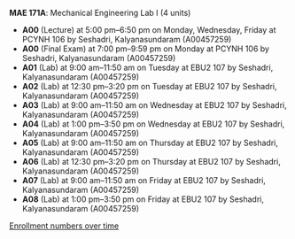**MAE 171A**: Mechanical Engineering Lab I (4 units)

- **A00** (Lecture) at 5:00 pm–6:50 pm on Monday, Wednesday, Friday at PCYNH 106 by Seshadri, Kalyanasundaram (A00457259)
- **A00** (Final Exam) at 7:00 pm–9:59 pm on Monday at PCYNH 106 by Seshadri, Kalyanasundaram (A00457259)
- **A01** (Lab) at 9:00 am–11:50 am on Tuesday at EBU2 107 by Seshadri, Kalyanasundaram (A00457259)
- **A02** (Lab) at 12:30 pm–3:20 pm on Tuesday at EBU2 107 by Seshadri, Kalyanasundaram (A00457259)
- **A03** (Lab) at 9:00 am–11:50 am on Wednesday at EBU2 107 by Seshadri, Kalyanasundaram (A00457259)
- **A04** (Lab) at 1:00 pm–3:50 pm on Wednesday at EBU2 107 by Seshadri, Kalyanasundaram (A00457259)
- **A05** (Lab) at 9:00 am–11:50 am on Thursday at EBU2 107 by Seshadri, Kalyanasundaram (A00457259)
- **A06** (Lab) at 12:30 pm–3:20 pm on Thursday at EBU2 107 by Seshadri, Kalyanasundaram (A00457259)
- **A07** (Lab) at 9:00 am–11:50 am on Friday at EBU2 107 by Seshadri, Kalyanasundaram (A00457259)
- **A08** (Lab) at 1:00 pm–3:50 pm on Friday at EBU2 107 by Seshadri, Kalyanasundaram (A00457259)

[Enrollment numbers over time](./MAE171A.tsv)
